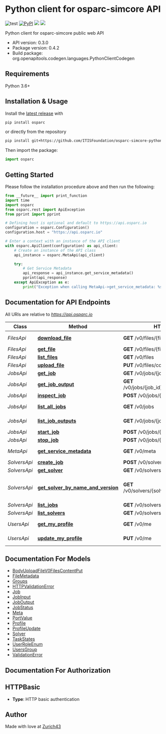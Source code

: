 # Python client for osparc-simcore API

![test](https://github.com/ITISFoundation/osparc-simcore-python-client/workflows/test/badge.svg)
[![PyPI](https://img.shields.io/pypi/v/osparc)](https://pypi.org/project/osparc/)
[![](https://img.shields.io/pypi/status/osparc)](https://pypi.org/project/osparc/)
[![](https://img.shields.io/pypi/l/osparc)](https://pypi.org/project/osparc/)


<!--
TODO: activate when service is up and running in production
[![codecov](https://codecov.io/gh/ITISFoundation/osparc-simcore-python-client/branch/master/graph/badge.svg)](https://codecov.io/gh/ITISFoundation/osparc-simcore-python-client) -->


Python client for osparc-simcore public web API

- API version: 0.3.0
- Package version: 0.4.2
- Build package: org.openapitools.codegen.languages.PythonClientCodegen

## Requirements

Python 3.6+

## Installation & Usage

Install the [latest release](https://github.com/ITISFoundation/osparc-simcore-python-client/releases) with

```sh
pip install osparc
```
or directly from the repository
```sh
pip install git+https://github.com/ITISFoundation/osparc-simcore-python-client.git
```

Then import the package:

```python
import osparc
```

## Getting Started

Please follow the installation procedure above and then run the following:

```python
from __future__ import print_function
import time
import osparc
from osparc.rest import ApiException
from pprint import pprint

# Defining host is optional and default to https://api.osparc.io
configuration = osparc.Configuration()
configuration.host = "https://api.osparc.io"

# Enter a context with an instance of the API client
with osparc.ApiClient(configuration) as api_client:
    # Create an instance of the API class
    api_instance = osparc.MetaApi(api_client)

    try:
        # Get Service Metadata
        api_response = api_instance.get_service_metadata()
        pprint(api_response)
    except ApiException as e:
        print("Exception when calling MetaApi->get_service_metadata: %s\n" % e)

```


## Documentation for API Endpoints

All URIs are relative to *https://api.osparc.io*

Class        | Method                                                                                  | HTTP request                                    | Description
-------------|-----------------------------------------------------------------------------------------|-------------------------------------------------|-------------------------------
*FilesApi*   | [**download_file**](docs/md/FilesApi.md#download_file)                                     | **GET** /v0/files/{file_id}/content             | Download File
*FilesApi*   | [**get_file**](docs/md/FilesApi.md#get_file)                                               | **GET** /v0/files/{file_id}                     | Get File
*FilesApi*   | [**list_files**](docs/md/FilesApi.md#list_files)                                           | **GET** /v0/files                               | List Files
*FilesApi*   | [**upload_file**](docs/md/FilesApi.md#upload_file)                                         | **PUT** /v0/files/content                       | Upload File
*JobsApi*    | [**get_job**](docs/md/JobsApi.md#get_job)                                                  | **GET** /v0/jobs/{job_id}                       | Get Job
*JobsApi*    | [**get_job_output**](docs/md/JobsApi.md#get_job_output)                                    | **GET** /v0/jobs/{job_id}/outputs/{output_name} | Get Job Output
*JobsApi*    | [**inspect_job**](docs/md/JobsApi.md#inspect_job)                                          | **POST** /v0/jobs/{job_id}:inspect              | Inspect Job
*JobsApi*    | [**list_all_jobs**](docs/md/JobsApi.md#list_all_jobs)                                      | **GET** /v0/jobs                                | List All Jobs
*JobsApi*    | [**list_job_outputs**](docs/md/JobsApi.md#list_job_outputs)                                | **GET** /v0/jobs/{job_id}/outputs               | List Job Outputs
*JobsApi*    | [**start_job**](docs/md/JobsApi.md#start_job)                                              | **POST** /v0/jobs/{job_id}:start                | Start Job
*JobsApi*    | [**stop_job**](docs/md/JobsApi.md#stop_job)                                                | **POST** /v0/jobs/{job_id}:stop                 | Stop Job
*MetaApi*    | [**get_service_metadata**](docs/md/MetaApi.md#get_service_metadata)                        | **GET** /v0/meta                                | Get Service Metadata
*SolversApi* | [**create_job**](docs/md/SolversApi.md#create_job)                                         | **POST** /v0/solvers/{solver_id}/jobs           | Create Job
*SolversApi* | [**get_solver**](docs/md/SolversApi.md#get_solver)                                         | **GET** /v0/solvers/{solver_id}                 | Get Solver
*SolversApi* | [**get_solver_by_name_and_version**](docs/md/SolversApi.md#get_solver_by_name_and_version) | **GET** /v0/solvers/{solver_name}/{version}     | Get Solver By Name And Version
*SolversApi* | [**list_jobs**](docs/md/SolversApi.md#list_jobs)                                           | **GET** /v0/solvers/{solver_id}/jobs            | List Jobs
*SolversApi* | [**list_solvers**](docs/md/SolversApi.md#list_solvers)                                     | **GET** /v0/solvers                             | List Solvers
*UsersApi*   | [**get_my_profile**](docs/md/UsersApi.md#get_my_profile)                                   | **GET** /v0/me                                  | Get My Profile
*UsersApi*   | [**update_my_profile**](docs/md/UsersApi.md#update_my_profile)                             | **PUT** /v0/me                                  | Update My Profile


## Documentation For Models

 - [BodyUploadFileV0FilesContentPut](docs/md/BodyUploadFileV0FilesContentPut.md)
 - [FileMetadata](docs/md/FileMetadata.md)
 - [Groups](docs/md/Groups.md)
 - [HTTPValidationError](docs/md/HTTPValidationError.md)
 - [Job](docs/md/Job.md)
 - [JobInput](docs/md/JobInput.md)
 - [JobOutput](docs/md/JobOutput.md)
 - [JobStatus](docs/md/JobStatus.md)
 - [Meta](docs/md/Meta.md)
 - [PortValue](docs/md/PortValue.md)
 - [Profile](docs/md/Profile.md)
 - [ProfileUpdate](docs/md/ProfileUpdate.md)
 - [Solver](docs/md/Solver.md)
 - [TaskStates](docs/md/TaskStates.md)
 - [UserRoleEnum](docs/md/UserRoleEnum.md)
 - [UsersGroup](docs/md/UsersGroup.md)
 - [ValidationError](docs/md/ValidationError.md)

## Documentation For Authorization


## HTTPBasic

- **Type**: HTTP basic authentication


## Author

Made with love at [Zurich43](www.z43.swiss)
